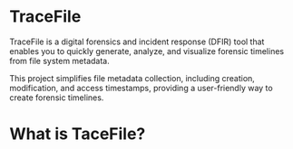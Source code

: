 # TraceFile
TraceFile is a digital forensics and incident response (DFIR) tool that enables you to quickly generate, analyze, and visualize forensic timelines from file system metadata.

This project simplifies file metadata collection, including creation, modification, and access timestamps, providing a user-friendly way to create forensic timelines.

# What is TaceFile?
